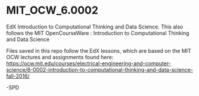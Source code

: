 # MIT_OCW_6.0002
EdX Introduction to Computational Thinking and Data Science. This also follows the MIT OpenCourseWare : Introduction to Computational Thinking and Data Science

Files saved in this repo follow the EdX lessons, which are based on the MIT OCW lectures and assignments found here:
https://ocw.mit.edu/courses/electrical-engineering-and-computer-science/6-0002-introduction-to-computational-thinking-and-data-science-fall-2016/

-SPD
